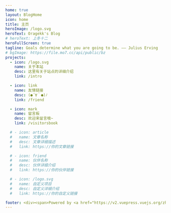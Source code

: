 ```yaml
---
home: true
layout: BlogHome
icon: home
title: 主页
heroImage: /logo.svg
heroText: Oragekk's Blog
# heroText: 上冬十二
heroFullScreen: true
tagline: Goals determine what you are going to be. —— Julius Erving
# bgImage: https://file.mo7.cc/api/public/bz
projects:
  - icon: /logo.svg
    name: 关于本站
    desc: 这里有关于站点的详细介绍
    link: /intro

  - icon: link
    name: 友情链接
    desc: (●´∀｀●)ﾉ
    link: /friend

  - icon: mark
    name: 留言板
    desc: 欢迎来留言哦~
    link: /visitorsbook

  # - icon: article
  #   name: 文章名称
  #   desc: 文章详细描述
  #   link: https://你的文章链接

  # - icon: friend
  #   name: 伙伴名称
  #   desc: 伙伴详细介绍
  #   link: https://你的伙伴链接

  # - icon: /logo.svg
  #   name: 自定义项目
  #   desc: 自定义详细介绍
  #   link: https://你的自定义链接

footer: <div><span>Powered by <a href="https://v2.vuepress.vuejs.org/zh/" target="_blank">VuePress</a></span>|<span>Theme by <a href="https://theme-hope.vuejs.press/zh/" target="_blank">Hope</a></span></div>
---
```

